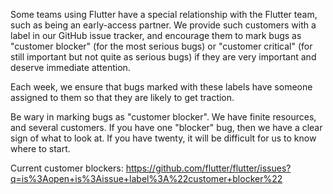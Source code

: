 Some teams using Flutter have a special relationship with the Flutter team, such as being an early-access partner. We provide such customers with a label in our GitHub issue tracker, and encourage them to mark bugs as "customer blocker" (for the most serious bugs) or "customer critical" (for still important but not quite as serious bugs) if they are very important and deserve immediate attention.

Each week, we ensure that bugs marked with these labels have someone assigned to them so that they are likely to get traction.

Be wary in marking bugs as "customer blocker". We have finite resources, and several customers. If you have one "blocker" bug, then we have a clear sign of what to look at. If you have twenty, it will be difficult for us to know where to start.

Current customer blockers: https://github.com/flutter/flutter/issues?q=is%3Aopen+is%3Aissue+label%3A%22customer+blocker%22
